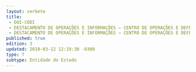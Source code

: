 ```yaml
---
layout: verbete
title:
 - DOI-CODI
 - DESTACAMENTO DE OPERAÇÕES E INFORMAÇÕES – CENTRO DE OPERAÇÕES E DEFESA INTERNA (DOI-CODI)
 - DESTACAMENTO DE OPERAÇÕES E INFORMAÇÕES – CENTRO DE OPERAÇÕES E DEFESA INTERNA (DOI-CODI)
published: true
edition: 3  
updated: 2010-03-12 12:19:30 -0300
type: T
subtype: Entidade do Estado
---
```


